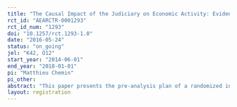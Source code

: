 ```yaml
---
title: "The Causal Impact of the Judiciary on Economic Activity: Evidence from a Field Experiment in Kenya"
rct_id: "AEARCTR-0001293"
rct_id_num: "1293"
doi: "10.1257/rct.1293-1.0"
date: "2016-05-24"
status: "on_going"
jel: "K42, O12"
start_year: "2014-06-01"
end_year: "2018-01-01"
pi: "Matthieu Chemin"
pi_other:
abstract: "This paper presents the pre-analysis plan of a randomized intervention providing free legal representation to a treatment group of small scale farmers in a rural community of Kenya. Our hypothesis is that legal representation will increase access to the judiciary, the security of property rights, investment, agricultural production, and thus decrease poverty."
layout: registration
---
```


